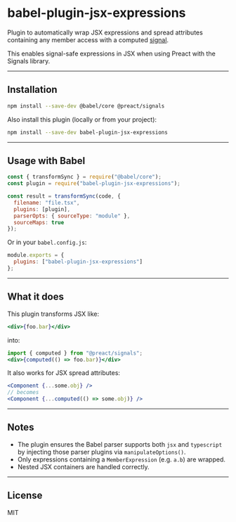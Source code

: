 # babel-plugin-jsx-expressions

Plugin to automatically wrap JSX expressions and spread attributes containing any member access with a computed [signal](https://preactjs.com/guide/v10/signals/).

This enables signal-safe expressions in JSX when using Preact with the Signals library.

---

## Installation

```sh
npm install --save-dev @babel/core @preact/signals
```

Also install this plugin (locally or from your project):

```sh
npm install --save-dev babel-plugin-jsx-expressions
```

---

## Usage with Babel

```js
const { transformSync } = require("@babel/core");
const plugin = require("babel-plugin-jsx-expressions");

const result = transformSync(code, {
  filename: "file.tsx",
  plugins: [plugin],
  parserOpts: { sourceType: "module" },
  sourceMaps: true
});
```

Or in your `babel.config.js`:

```js
module.exports = {
  plugins: ["babel-plugin-jsx-expressions"]
};
```

---

## What it does

This plugin transforms JSX like:

```jsx
<div>{foo.bar}</div>
```

into:

```jsx
import { computed } from "@preact/signals";
<div>{computed(() => foo.bar)}</div>
```

It also works for JSX spread attributes:

```jsx
<Component {...some.obj} />
// becomes
<Component {...computed(() => some.obj)} />
```

---

## Notes

* The plugin ensures the Babel parser supports both `jsx` and `typescript` by injecting those parser plugins via `manipulateOptions()`.
* Only expressions containing a `MemberExpression` (e.g. `a.b`) are wrapped.
* Nested JSX containers are handled correctly.

---

## License

MIT
